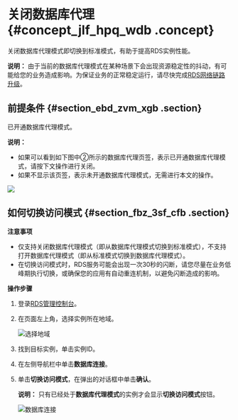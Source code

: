 # 关闭数据库代理 {#concept_jlf_hpq_wdb .concept}

关闭数据库代理模式即切换到标准模式，有助于提高RDS实例性能。

**说明：** 由于当前的数据库代理模式在某种场景下会出现资源稳定性的抖动，有可能给您的业务造成影响。为保证业务的正常稳定运行，请尽快完成[RDS网络链路升级](../cn.zh-CN/云数据库RDS简介/【重要】RDS网络链路升级说明.md#)。

## 前提条件 {#section_ebd_zvm_xgb .section}

已开通数据库代理模式。

**说明：** 

-   如果可以看到如下图中②所示的数据库代理页签，表示已开通数据库代理模式，请按下文操作进行关闭。
-   如果不显示该页签，表示未开通数据库代理模式，无需进行本文的操作。

![](http://static-aliyun-doc.oss-cn-hangzhou.aliyuncs.com/assets/img/7942/155539281339637_zh-CN.png)

## 如何切换访问模式 {#section_fbz_3sf_cfb .section}

**注意事项**

-   仅支持关闭数据库代理模式（即从数据库代理模式切换到标准模式），不支持打开数据库代理模式（即从标准模式切换到数据库代理模式）。
-   在切换访问模式时，RDS服务可能会出现一次30秒的闪断，请您尽量在业务低峰期执行切换，或确保您的应用有自动重连机制，以避免闪断造成的影响。

**操作步骤**

1.  登录[RDS管理控制台](https://rds.console.aliyun.com/)。
2.  在页面左上角，选择实例所在地域。

    ![选择地域](http://static-aliyun-doc.oss-cn-hangzhou.aliyuncs.com/assets/img/7814/155539281336543_zh-CN.png)

3.  找到目标实例，单击实例ID。
4.  在左侧导航栏中单击**数据库连接**。
5.  单击**切换访问模式**，在弹出的对话框中单击**确认**。

    **说明：** 只有已经处于**数据库代理模式**的实例才会显示**切换访问模式**按钮。

    ![数据库连接](http://static-aliyun-doc.oss-cn-hangzhou.aliyuncs.com/assets/img/41816/155539281337541_zh-CN.png)


